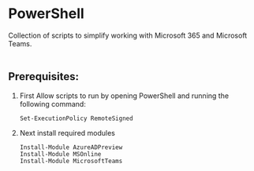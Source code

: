 # PowerShell

Collection of scripts to simplify working with Microsoft 365 and Microsoft Teams.
<br /><br />

## Prerequisites:

1. First Allow scripts to run by opening PowerShell and running the following command:

    ```
    Set-ExecutionPolicy RemoteSigned
    ```

2. Next install required modules
    ```
    Install-Module AzureADPreview
    Install-Module MSOnline
    Install-Module MicrosoftTeams
    ```
